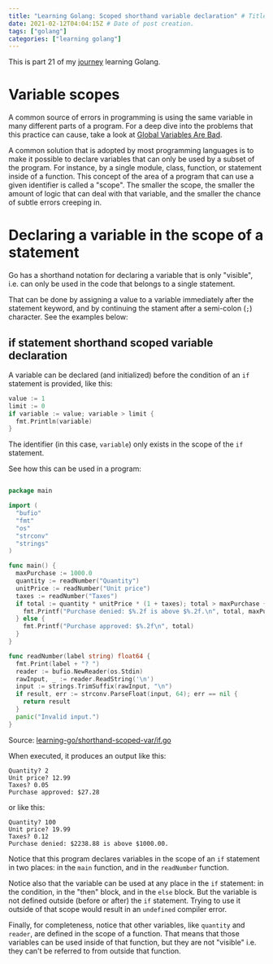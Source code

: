 ```yaml
---
title: "Learning Golang: Scoped shorthand variable declaration" # Title of the blog post.
date: 2021-02-12T04:04:15Z # Date of post creation.
tags: ["golang"]
categories: ["learning golang"]
---
```


This is part 21 of my [journey](/categories/learning-golang/) learning Golang.

# Variable scopes

A common source of errors in programming is using the same variable in many different parts of a program. For a deep
dive into the problems that this practice can cause, take a look at [Global Variables Are
Bad](https://wiki.c2.com/?GlobalVariablesAreBad).

A common solution that is adopted by most programming languages is to make it possible to declare variables that can
only be used by a subset of the program. For instance, by a single module, class, function, or statement inside of a
function. This concept of the area of a program that can use a given identifier is called a "scope". The smaller the
scope, the smaller the amount of logic that can deal with that variable, and the smaller the chance of subtle errors
creeping in.

# Declaring a variable in the scope of a statement

Go has a shorthand notation for declaring a variable that is only "visible", i.e. can only be used in the code that
belongs to a single statement.

That can be done by assigning a value to a variable immediately after the statement keyword, and by continuing the
stament after a semi-colon (`;`) character. See the examples below:

## if statement shorthand scoped variable declaration

A variable can be declared (and initialized) before the condition of an `if` statement is provided, like this:

```go
value := 1
limit := 0
if variable := value; variable > limit {
  fmt.Println(variable)
}
```

The identifier (in this case, `variable`) only exists in the scope of the `if` statement.

See how this can be used in a program:

```go

package main

import (
  "bufio"
  "fmt"
  "os"
  "strconv"
  "strings"
)

func main() {
  maxPurchase := 1000.0
  quantity := readNumber("Quantity")
  unitPrice := readNumber("Unit price")
  taxes := readNumber("Taxes")
  if total := quantity * unitPrice * (1 + taxes); total > maxPurchase {
    fmt.Printf("Purchase denied: $%.2f is above $%.2f.\n", total, maxPurchase)
  } else {
    fmt.Printf("Purchase approved: $%.2f\n", total)
  }
}

func readNumber(label string) float64 {
  fmt.Print(label + "? ")
  reader := bufio.NewReader(os.Stdin)
  rawInput, _ := reader.ReadString('\n')
  input := strings.TrimSuffix(rawInput, "\n")
  if result, err := strconv.ParseFloat(input, 64); err == nil {
    return result
  }
  panic("Invalid input.")
}
```

Source: [learning-go/shorthand-scoped-var/if.go](https://github.com/fernandoacorreia/learning-go/blob/950efb2813e410cda0c6a1c335e5f78525f52102/shorthand-scoped-var/if.go)

When executed, it produces an output like this:

```
Quantity? 2
Unit price? 12.99
Taxes? 0.05
Purchase approved: $27.28
```

or like this:

```
Quantity? 100
Unit price? 19.99
Taxes? 0.12
Purchase denied: $2238.88 is above $1000.00.
```

Notice that this program declares variables in the scope of an `if` statement in two places: in the `main` function,
and in the `readNumber` function.

Notice also that the variable can be used at any place in the `if` statement: in the condition, in the "then" block, and
in the `else` block. But the variable is not defined outside (before or after) the `if` statement. Trying to use it
outside of that scope would result in an `undefined` compiler error.

Finally, for completeness, notice that other variables, like `quantity` and `reader`, are defined in the scope of a
function. That means that those variables can be used inside of that function, but they are not "visible" i.e. they
can't be referred to from outside that function.
